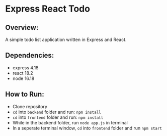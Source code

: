 # Express React Todo

## Overview:
A simple todo list application written in Express and React.

## Dependencies:
- express 4.18
- react 18.2
- node 16.18

## How to Run:
- Clone repository
- ```cd``` into ```backend``` folder and run: ```npm install```
- ```cd``` into ```frontend``` folder and run: ```npm install```
- While in the backend folder, run ```node app.js``` in terminal
- In a seperate terminal window, ```cd``` into ```frontend``` folder
and run ```npm start```